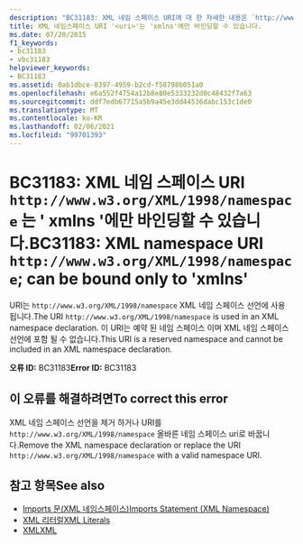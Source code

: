 ```yaml
---
description: "BC31183: XML 네임 스페이스 URI에 대 한 자세한 내용은 `http://www.w3.org/XML/1998/namespace` ' xmlns '에만 바인딩할 수 있습니다."
title: XML 네임스페이스 URI '<uri>'는 'xmlns'에만 바인딩할 수 있습니다.
ms.date: 07/20/2015
f1_keywords:
- bc31183
- vbc31183
helpviewer_keywords:
- BC31183
ms.assetid: 0ab1dbce-8397-4959-b2cd-f58798b051a0
ms.openlocfilehash: e6a552f4754a12b8e80e5333232d0c48432f7a63
ms.sourcegitcommit: ddf7edb67715a5b9a45e3dd44536dabc153c1de0
ms.translationtype: MT
ms.contentlocale: ko-KR
ms.lasthandoff: 02/06/2021
ms.locfileid: "99701393"
---
```

# <a name="bc31183-xml-namespace-uri-httpwwww3orgxml1998namespace-can-be-bound-only-to-xmlns"></a><span data-ttu-id="fa946-103">BC31183: XML 네임 스페이스 URI `http://www.w3.org/XML/1998/namespace` 는 ' xmlns '에만 바인딩할 수 있습니다.</span><span class="sxs-lookup"><span data-stu-id="fa946-103">BC31183: XML namespace URI `http://www.w3.org/XML/1998/namespace`; can be bound only to 'xmlns'</span></span>

<span data-ttu-id="fa946-104">URI는 `http://www.w3.org/XML/1998/namespace` XML 네임 스페이스 선언에 사용 됩니다.</span><span class="sxs-lookup"><span data-stu-id="fa946-104">The URI `http://www.w3.org/XML/1998/namespace` is used in an XML namespace declaration.</span></span> <span data-ttu-id="fa946-105">이 URI는 예약 된 네임 스페이스 이며 XML 네임 스페이스 선언에 포함 될 수 없습니다.</span><span class="sxs-lookup"><span data-stu-id="fa946-105">This URI is a reserved namespace and cannot be included in an XML namespace declaration.</span></span>

 <span data-ttu-id="fa946-106">**오류 ID:** BC31183</span><span class="sxs-lookup"><span data-stu-id="fa946-106">**Error ID:** BC31183</span></span>

## <a name="to-correct-this-error"></a><span data-ttu-id="fa946-107">이 오류를 해결하려면</span><span class="sxs-lookup"><span data-stu-id="fa946-107">To correct this error</span></span>

<span data-ttu-id="fa946-108">XML 네임 스페이스 선언을 제거 하거나 URI를 `http://www.w3.org/XML/1998/namespace` 올바른 네임 스페이스 uri로 바꿉니다.</span><span class="sxs-lookup"><span data-stu-id="fa946-108">Remove the XML namespace declaration or replace the URI `http://www.w3.org/XML/1998/namespace` with a valid namespace URI.</span></span>

## <a name="see-also"></a><span data-ttu-id="fa946-109">참고 항목</span><span class="sxs-lookup"><span data-stu-id="fa946-109">See also</span></span>

- [<span data-ttu-id="fa946-110">Imports 문(XML 네임스페이스)</span><span class="sxs-lookup"><span data-stu-id="fa946-110">Imports Statement (XML Namespace)</span></span>](../statements/imports-statement-xml-namespace.md)
- [<span data-ttu-id="fa946-111">XML 리터럴</span><span class="sxs-lookup"><span data-stu-id="fa946-111">XML Literals</span></span>](../xml-literals/index.md)
- [<span data-ttu-id="fa946-112">XML</span><span class="sxs-lookup"><span data-stu-id="fa946-112">XML</span></span>](../../programming-guide/language-features/xml/index.md)
